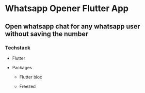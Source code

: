 # Whatsapp Opener Flutter App 

## Open whatsapp chat for any whatsapp user without saving the number

### Techstack

* Flutter

* Packages

    * Flutter bloc

    * Freezed